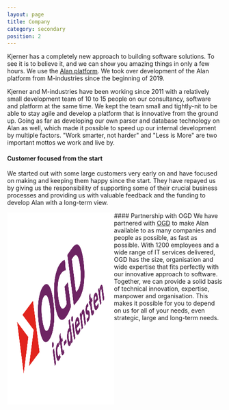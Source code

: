 ```yaml
---
layout: page
title: Company
category: secondary
position: 2
---
```

Kjerner has a completely new approach to building software solutions. To see it is to believe it, and we can show you amazing things in only a few hours. We use the [Alan platform](https://alan-platform.com). We took over development of the Alan platform from M-industries since the beginning of 2019.

Kjerner and M-industries have been working since 2011 with a relatively small development team of 10 to 15 people on our consultancy, software and platform at the same time. We kept the team small and tightly-nit to be able to stay agile and develop a platform that is innovative from the ground up. Going as far as developing our own parser and database technology on Alan as well, which made it possible to speed up our internal development by multiple factors. "Work smarter, not harder" and "Less is More" are two important mottos we work and live by.

#### Customer focused from the start
We started out with some large customers very early on and have focused on making and keeping them happy since the start. They have repayed us by giving us the responsibility of supporting some of their crucial business processes and providing us with valuable feedback and the funding to develop Alan with a long-term view.

<img src="assets/logos/4.png" alt="Logo OGD"
	title="Logo OGD" width="250" height="449" ALIGN="left" />#### Partnership with OGD
We have partnered with [OGD](https://ogd.nl) to make Alan available to as many companies and people as possible, as fast as possible. With 1200 employees and a wide range of IT services delivered, OGD has the size, organisation and wide expertise that fits perfectly with our innovative approach to software. Together, we can provide a solid basis of technical innovation, expertise, manpower and organisation. This makes it possible for you to depend on us for all of your needs, even strategic, large and long-term needs.

